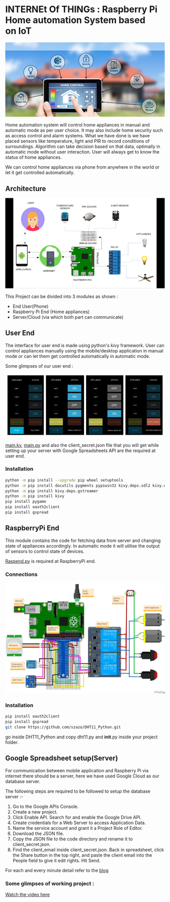 # INTERNEt Of THINGs : Raspberry Pi Home automation System based on IoT

<img src = "images/GetBannerImage.ashx.jpeg">

Home automation system will control home appliances in manual and automatic mode as per user choice. It may also include home security such as access control and alarm systems. What we have done is we have placed sensors like temperature, light and PIR to record conditions of surroundings. Algorithm can take decision based on that data, optimally in automatic mode without user interaction. User will always get to know the status of home appliances. 

We can control home appliances via phone from anywhere in the world or let it get controlled automatically. 

## Architecture

<img src = "images/1*lw5ULtUQBmP_CY8aJbKBxg.png">

This Project can be divided into 3 modules as shown :

* End User(Phone)
* Raspberry Pi End (Home appliances)
* Server/Cloud (via which both part can communicate)

## User End

The interface for user end is made using python's kivy framework. User can control appliances manually using the mobile/desktop application in manual mode or can let them get controlled automatically in automatic mode.

Some glimpses of our user end :

<img src = "images/1_KLIKcryaoAq1YsNhn8-yTA.jpeg">

[main.kv](https://github.com/dolphin1999/IOT-based-Smart-Room-/blob/master/main.kv), [main.py](https://github.com/dolphin1999/IOT-based-Smart-Room-/blob/master/main.py) and also the client_secret.json file that you will get while setting up your server with Google Spreadsheets API are the required at user end.

### Installation
```sh
python -m pip install --upgrade pip wheel setuptools
python -m pip install docutils pygments pypiwin32 kivy.deps.sdl2 kivy.deps.glew
python -m pip install kivy.deps.gstreamer
python -m pip install kivy
pip install pygame
pip install oauth2client
pip install gspread
```

## RaspberryPi End

This module contains the code for fetching data from server and changing state of appliances accordingly. In automatic mode it will utilise the output of sensors to control state of devices.

[Raspend.py](https://github.com/dolphin1999/IOT-based-Smart-Room-/blob/master/Raspend.py) is required at RaspberryPi end.

### Connections
<img src = "images/Raspberry%20Pi%20Real%20Time%201_bb.jpg">


### Installation
```sh
pip install oauth2client
pip install gspread
git clone https://github.com/szazo/DHT11_Python.git
```
go inside DHT11_Python and copy dht11.py and __init__.py inside your project folder.

## Google Spreadsheet setup(Server)

For communication between mobile application and Raspberry Pi via internet there should be a server, here we have used Google Cloud as our database server.

The following steps are required to be followed to setup the database server :-
1) Go to the Google APIs Console.
2) Create a new project.
3) Click Enable API. Search for and enable the Google Drive API.
4) Create credentials for a Web Server to access Application Data.
5) Name the service account and grant it a Project Role of Editor.
6) Download the JSON file.
7) Copy the JSON file to the code directory and rename it to client_secret.json.
8) Find the  client_email inside client_secret.json. Back in spreadsheet, click the Share button in the top right, and paste the client email into the People field to give it edit rights. Hit Send.

For each and every minute detail refer to the [blog](https://medium.com/@paliwalmanu99/internet-of-things-raspberry-pi-home-automation-system-based-on-iot-a5862fdb4d58)

### Some glimpses of working project :
[Watch the video here](https://drive.google.com/open?id=1WMpAnpgXQCUSIfwDlJ74kY0ysotc0RO4)





